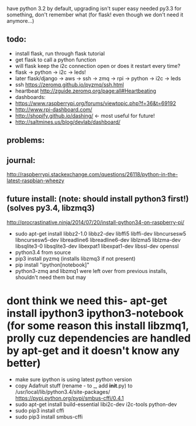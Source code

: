 have python 3.2 by default, upgrading isn't super easy
needed py3.3 for something, don't remember what (for flask! even though we don't need it anymore...)

## todo:

- install flask, run through flask tutorial
- get flask to call a python function
- will flask keep the i2c connection open or does it restart every time?
- flask -> python -> i2c -> leds!
- later flask/django -> aws -> ssh -> zmq -> rpi -> python -> i2c -> leds
 - ssh https://zeromq.github.io/pyzmq/ssh.html
 - heartbeat http://zguide.zeromq.org/page:all#Heartbeating
 - dashboards:
  - https://www.raspberrypi.org/forums/viewtopic.php?f=36&t=69192
  - http://www.rpi-dashboard.com/
  - http://shopify.github.io/dashing/  <- most useful for future!
   - http://saltmines.us/blog/devlab/dashboard/

## problems:


## journal:

http://raspberrypi.stackexchange.com/questions/26118/python-in-the-latest-raspbian-wheezy

## future install: (note: should install python3 first!) (solves py3.4, libzmq3)

http://procrastinative.ninja/2014/07/20/install-python34-on-raspberry-pi/
- sudo apt-get install libbz2-1.0 libbz2-dev libffi5 libffi-dev libncursesw5 libncursesw5-dev libreadline6 libreadline6-dev liblzma5 liblzma-dev libsqlite3-0 libsqlite3-dev libexpat1 libexpat1-dev libssl-dev openssl
- python3.4 from source
- pip3 install pyzmq (installs libzmq3 if not present)
- pip install "ipython[notebook]"
 - python3-zmq and libzmq1 were left over from previous installs, shouldn't need them but may
# dont think we need this- apt-get install ipython3 ipython3-notebook (for some reason this install libzmq1, prolly cuz dependencies are handled by apt-get and it doesn't know any better)
- make sure ipython is using latest python version
- copy Adafruit stuff (rename - to _, add __init__.py) to /usr/local/lib/python3.4/site-packages/
https://pypi.python.org/pypi/smbus-cffi/0.4.1
- sudo apt-get install build-essential libi2c-dev i2c-tools python-dev
- sudo pip3 install cffi
- sudo pip3 install smbus-cffi

